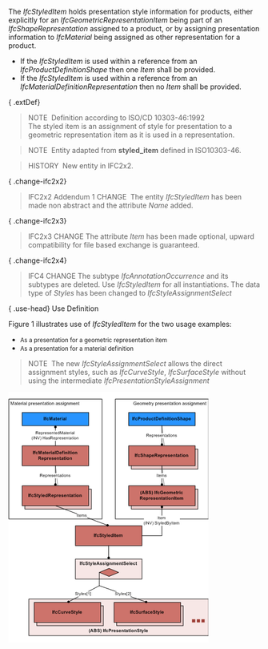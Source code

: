 ﻿The _IfcStyledItem_ holds presentation style information for products, either explicitly for an _IfcGeometricRepresentationItem_ being part of an _IfcShapeRepresentation_ assigned to a product, or by assigning presentation information to _IfcMaterial_ being assigned as other representation for a product.

* If the _IfcStyledItem_ is used within a reference from an _IfcProductDefinitionShape_ then one _Item_ shall be provided.
* If the _IfcStyledItem_ is used within a reference from an _IfcMaterialDefinitionRepresentation_ then no _Item_ shall be provided.

{ .extDef}
> NOTE&nbsp; Definition according to ISO/CD 10303-46:1992  
> The styled item is an assignment of style for presentation to a geometric representation item as it is used in a representation.

> NOTE&nbsp; Entity adapted from **styled_item** defined in ISO10303-46.

> HISTORY &nbsp;New entity in IFC2x2.

{ .change-ifc2x2}
> IFC2x2 Addendum 1 CHANGE&nbsp; The entity _IfcStyledItem_ has been made non abstract and the attribute _Name_ added.

{ .change-ifc2x3}
> IFC2x3 CHANGE The attribute _Item_ has been made optional, upward compatibility for file based exchange is guaranteed.

{ .change-ifc2x4}
> IFC4 CHANGE The subtype _IfcAnnotationOccurrence_ and its subtypes are deleted. Use _IfcStyledItem_ for all instantiations. The data type of _Styles_ has been changed to _IfcStyleAssignmentSelect_

{ .use-head}
Use Definition

Figure 1 illustrates use of _IfcStyledItem_ for the two usage examples:

* <small>As a presentation for a geometric representation item</small>
* <small>As a presentation for a material definition</small>

> NOTE&nbsp; The new _IfcStyleAssignmentSelect_ allows the direct assignment styles, such as _IfcCurveStyle_, _IfcSurfaceStyle_ without using the intermediate _IfcPresentationStyleAssignment_

!["2x4 example"](../../../../../../figures/ifcstyleditem_fig-1.png "Figure 1 &mdash; Styled item")
